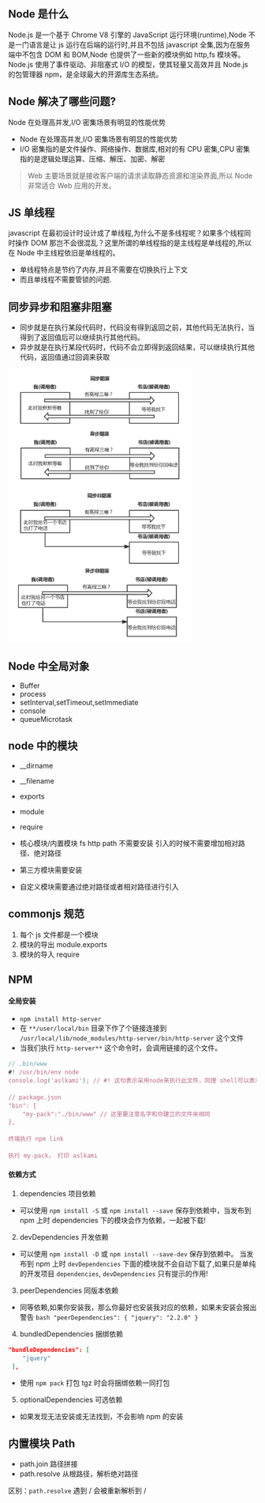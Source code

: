 ## Node 是什么

Node.js 是一个基于 Chrome V8 引擎的 JavaScript 运行环境(runtime),Node 不是一门语言是让 js 运行在后端的运行时,并且不包括 javascript 全集,因为在服务端中不包含 DOM 和 BOM,Node 也提供了一些新的模块例如 http,fs 模块等。Node.js 使用了事件驱动、非阻塞式 I/O 的模型，使其轻量又高效并且 Node.js 的包管理器 npm，是全球最大的开源库生态系统。

## Node 解决了哪些问题?

Node 在处理高并发,I/O 密集场景有明显的性能优势

- Node 在处理高并发,I/O 密集场景有明显的性能优势
- I/O 密集指的是文件操作、网络操作、数据库,相对的有 CPU 密集,CPU 密集指的是逻辑处理运算、压缩、解压、加密、解密

> Web 主要场景就是接收客户端的请求读取静态资源和渲染界面,所以 Node 非常适合 Web 应用的开发。

## JS 单线程

javascript 在最初设计时设计成了单线程,为什么不是多线程呢？如果多个线程同时操作 DOM 那岂不会很混乱？这里所谓的单线程指的是主线程是单线程的,所以在 Node 中主线程依旧是单线程的。

- 单线程特点是节约了内存,并且不需要在切换执行上下文
- 而且单线程不需要管锁的问题.

## 同步异步和阻塞非阻塞

- 同步就是在执行某段代码时，代码没有得到返回之前，其他代码无法执行，当得到了返回值后可以继续执行其他代码。
- 异步就是在执行某段代码时，代码不会立即得到返回结果，可以继续执行其他代码，返回值通过回调来获取

![同步阻塞和异步阻塞](/images/node/sync_async.png)

## Node 中全局对象

- Buffer
- process
- setInterval,setTimeout,setImmediate
- console
- queueMicrotask

## node 中的模块

- \_\_dirname
- \_\_filename
- exports
- module
- require

- 核心模块/内置模块 fs http path 不需要安装 引入的时候不需要增加相对路径、绝对路径
- 第三方模块需要安装
- 自定义模块需要通过绝对路径或者相对路径进行引入

## commonjs 规范

1. 每个 js 文件都是一个模块
2. 模块的导出 module.exports
3. 模块的导入 require

## NPM

#### 全局安装

- `npm install http-server`
- 在 `**/user/local/bin` 目录下作了个链接连接到 `/usr/local/lib/node_modules/http-server/bin/http-server` 这个文件
- 当我们执行 `http-server**` 这个命令时，会调用链接的这个文件。

```js
// .bin/www
#! /usr/bin/env node
console.log('aslkami'); // #! 这句表示采用node来执行此文件，同理 shell可以表示 sh

// package.json
"bin": {
	"my-pack":"./bin/www" // 这里要注意名字和你建立的文件夹相同
},

终端执行 npm link

执行 my-pack， 打印 aslkami
```

#### 依赖方式

1. dependencies 项目依赖

- 可以使用 `npm install -S` 或 `npm install --save` 保存到依赖中，当发布到 npm 上时 dependencies 下的模块会作为依赖，一起被下载!

2. devDependencies 开发依赖

- 可以使用 `npm install -D` 或 `npm install --save-dev` 保存到依赖中。 当发布到 npm 上时 `devDependencies` 下面的模块就不会自动下载了,如果只是单纯的开发项目 `dependencies`, `devDependencies` 只有提示的作用!

3. peerDependencies 同版本依赖

- 同等依赖,如果你安装我，那么你最好也安装我对应的依赖，如果未安装会报出警告 `bash "peerDependencies": { "jquery": "2.2.0" }`

4. bundledDependencies 捆绑依赖

```json
"bundleDependencies": [
    "jquery"
 ],
```

- 使用 `npm pack` 打包 tgz 时会将捆绑依赖一同打包

5. optionalDependencies 可选依赖

- 如果发现无法安装或无法找到，不会影响 npm 的安装

## 内置模块 Path

- path.join 路径拼接
- path.resolve 从根路径，解析绝对路径

区别：`path.resolve` 遇到 / 会被重新解析到 /

